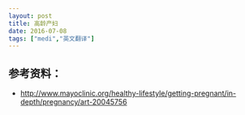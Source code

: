 ```yaml
---
layout: post
title: 高龄产妇
date: 2016-07-08
tags: ["medi","英文翻译"]
---
```


## 参考资料：

- http://www.mayoclinic.org/healthy-lifestyle/getting-pregnant/in-depth/pregnancy/art-20045756
